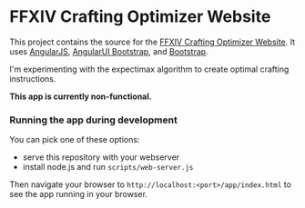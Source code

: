 # FFXIV Crafting Optimizer Website

This project contains the source for the [FFXIV Crafting Optimizer Website](http://ffxiv.lokyst.net/). 
It uses [AngularJS](http://angularjs.org/), [AngularUI Bootstrap](http://angular-ui.github.io/bootstrap/), 
and [Bootstrap](http://getbootstrap.com/).

I'm experimenting with the expectimax algorithm to create optimal crafting instructions.

**This app is currently non-functional.**

### Running the app during development

You can pick one of these options:

* serve this repository with your webserver
* install node.js and run `scripts/web-server.js`

Then navigate your browser to `http://localhost:<port>/app/index.html` to see the app running in
your browser.

